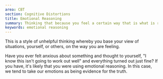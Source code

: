 ```yaml
---
area: CBT
section: Cognitive Distortions
title: Emotional Reasoning
summary: Thinking that because you feel a certain way that is what is real.
keywords: emotional reasoning
---
```

This is a style of unhelpful thinking whereby you base your view of situations,
yourself, or others, on the way you are feeling.

Have you ever felt anxious about something and thought to yourself, "I know this
isn't going to work out well" and everything turned out just fine? If you have,
it's likely that you were using emotional reasoning. In this case, we tend to
take our emotions as being evidence for the truth. 
